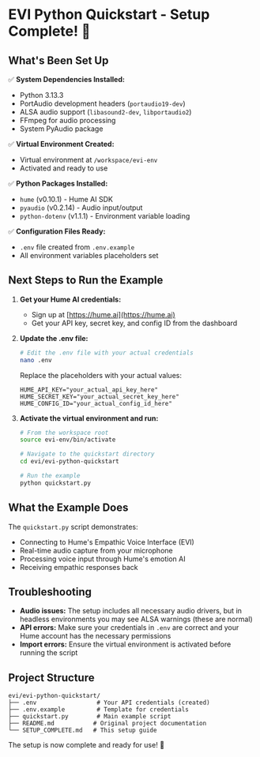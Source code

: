 # EVI Python Quickstart - Setup Complete! 🎉

## What's Been Set Up

✅ **System Dependencies Installed:**
- Python 3.13.3
- PortAudio development headers (`portaudio19-dev`)
- ALSA audio support (`libasound2-dev`, `libportaudio2`)
- FFmpeg for audio processing
- System PyAudio package

✅ **Virtual Environment Created:**
- Virtual environment at `/workspace/evi-env`
- Activated and ready to use

✅ **Python Packages Installed:**
- `hume` (v0.10.1) - Hume AI SDK
- `pyaudio` (v0.2.14) - Audio input/output
- `python-dotenv` (v1.1.1) - Environment variable loading

✅ **Configuration Files Ready:**
- `.env` file created from `.env.example`
- All environment variables placeholders set

## Next Steps to Run the Example

1. **Get your Hume AI credentials:**
   - Sign up at [https://hume.ai](https://hume.ai)
   - Get your API key, secret key, and config ID from the dashboard

2. **Update the .env file:**
   ```bash
   # Edit the .env file with your actual credentials
   nano .env
   ```
   
   Replace the placeholders with your actual values:
   ```
   HUME_API_KEY="your_actual_api_key_here"
   HUME_SECRET_KEY="your_actual_secret_key_here"
   HUME_CONFIG_ID="your_actual_config_id_here"
   ```

3. **Activate the virtual environment and run:**
   ```bash
   # From the workspace root
   source evi-env/bin/activate
   
   # Navigate to the quickstart directory
   cd evi/evi-python-quickstart
   
   # Run the example
   python quickstart.py
   ```

## What the Example Does

The `quickstart.py` script demonstrates:
- Connecting to Hume's Empathic Voice Interface (EVI)
- Real-time audio capture from your microphone
- Processing voice input through Hume's emotion AI
- Receiving empathic responses back

## Troubleshooting

- **Audio issues:** The setup includes all necessary audio drivers, but in headless environments you may see ALSA warnings (these are normal)
- **API errors:** Make sure your credentials in `.env` are correct and your Hume account has the necessary permissions
- **Import errors:** Ensure the virtual environment is activated before running the script

## Project Structure

```
evi/evi-python-quickstart/
├── .env                 # Your API credentials (created)
├── .env.example         # Template for credentials
├── quickstart.py        # Main example script
├── README.md           # Original project documentation
└── SETUP_COMPLETE.md   # This setup guide
```

The setup is now complete and ready for use! 🚀